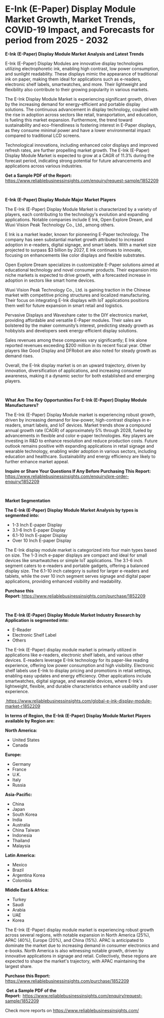 <p><h1>E-Ink (E-Paper) Display Module Market Growth, Market Trends, COVID-19 Impact, and Forecasts for period from 2025 - 2032</h1></p><p><strong>E-Ink (E-Paper) Display Module Market Analysis and Latest Trends</strong></p>
<p><p>E-Ink (E-Paper) Display Modules are innovative display technologies utilizing electrophoretic ink, enabling high contrast, low power consumption, and sunlight readability. These displays mimic the appearance of traditional ink on paper, making them ideal for applications such as e-readers, electronic shelf labels, smartwatches, and more. Their lightweight and flexibility also contribute to their growing popularity in various markets.</p><p>The E-Ink Display Module Market is experiencing significant growth, driven by the increasing demand for energy-efficient and portable display solutions. The continuous advancement in display technology, coupled with the rise in adoption across sectors like retail, transportation, and education, is fueling this market expansion. Furthermore, the trend toward sustainability and eco-friendliness is fostering interest in E-Paper displays, as they consume minimal power and have a lower environmental impact compared to traditional LCD screens.</p><p>Technological innovations, including enhanced color displays and improved refresh rates, are further propelling market growth. The E-Ink (E-Paper) Display Module Market is expected to grow at a CAGR of 11.3% during the forecast period, indicating strong potential for future advancements and applications across various industries.</p></p>
<p><strong>Get a Sample PDF of the Report:&nbsp;</strong> <a href="https://www.reliablebusinessinsights.com/enquiry/request-sample/1852209?utm_campaign=3083&utm_medium=2&utm_source=Github&utm_content=ia&utm_term=07042025&utm_id=e-ink-e-paper-display-module">https://www.reliablebusinessinsights.com/enquiry/request-sample/1852209</a></p>
<p>&nbsp;</p>
<p><strong>E-Ink (E-Paper) Display Module Major Market Players</strong></p>
<p><p>The E-Ink (E-Paper) Display Module Market is characterized by a variety of players, each contributing to the technology's evolution and expanding applications. Notable companies include E Ink, Open Explore Dream, and Wuxi Vision Peak Technology Co., Ltd., among others.</p><p>E Ink is a market leader, known for pioneering E-Paper technology. The company has seen substantial market growth attributed to increased adoption in e-readers, digital signage, and smart labels. With a market size projected to surpass $3 billion by 2027, E Ink continues to innovate, focusing on enhancements like color displays and flexible substrates.</p><p>Open Explore Dream specializes in customizable E-Paper solutions aimed at educational technology and novel consumer products. Their expansion into niche markets is expected to drive growth, with a forecasted increase in adoption in sectors like smart home devices.</p><p>Wuxi Vision Peak Technology Co., Ltd. is gaining traction in the Chinese market with competitive pricing structures and localized manufacturing. Their focus on integrating E-Ink displays with IoT applications positions them well for future expansion in smart retail and logistics.</p><p>Pervasive Displays and Waveshare cater to the DIY electronics market, providing affordable and versatile E-Paper modules. Their sales are bolstered by the maker community’s interest, predicting steady growth as hobbyists and developers seek energy-efficient display solutions.</p><p>Sales revenues among these companies vary significantly; E Ink alone reported revenues exceeding $200 million in its recent fiscal year. Other players like Good Display and DFRobot are also noted for steady growth as demand rises.</p><p>Overall, the E-Ink display market is on an upward trajectory, driven by innovation, diversification of applications, and increasing consumer awareness, making it a dynamic sector for both established and emerging players.</p></p>
<p>&nbsp;</p>
<p><strong>What Are The Key Opportunities For E-Ink (E-Paper) Display Module Manufacturers?</strong></p>
<p><p>The E-Ink (E-Paper) Display Module market is experiencing robust growth, driven by increasing demand for low-power, high-contrast displays in e-readers, smart labels, and IoT devices. Market trends show a compound annual growth rate (CAGR) of approximately 5% through 2028, fueled by advancements in flexible and color e-paper technologies. Key players are investing in R&D to enhance resolution and reduce production costs. Future outlook remains positive with expanding applications in retail signage and wearable technology, enabling wider adoption in various sectors, including education and healthcare. Sustainability and energy efficiency are likely to further enhance market appeal.</p></p>
<p><strong>Inquire or Share Your Questions If Any Before Purchasing This Report:</strong> <a href="https://www.reliablebusinessinsights.com/enquiry/pre-order-enquiry/1852209?utm_campaign=3083&utm_medium=2&utm_source=Github&utm_content=ia&utm_term=07042025&utm_id=e-ink-e-paper-display-module">https://www.reliablebusinessinsights.com/enquiry/pre-order-enquiry/1852209</a></p>
<p>&nbsp;</p>
<p><strong>Market Segmentation</strong></p>
<p><strong>The E-Ink (E-Paper) Display Module Market Analysis by types is segmented into:</strong></p>
<p><ul><li>1-3 Inch E-paper Display</li><li>3.1-6 Inch E-paper Display</li><li>6.1-10 Inch E-paper Display</li><li>Over 10 Inch E-paper Display</li></ul></p>
<p><p>The E-Ink display module market is categorized into four main types based on size. The 1-3 inch e-paper displays are compact and ideal for small devices like smartwatches or simple IoT applications. The 3.1-6 inch segment caters to e-readers and portable gadgets, offering a balanced display size. The 6.1-10 inch category is suited for larger e-readers and tablets, while the over 10 inch segment serves signage and digital paper applications, providing enhanced visibility and readability.</p></p>
<p><strong>Purchase this Report:&nbsp;</strong><a href="https://www.reliablebusinessinsights.com/purchase/1852209?utm_campaign=3083&utm_medium=2&utm_source=Github&utm_content=ia&utm_term=07042025&utm_id=e-ink-e-paper-display-module">https://www.reliablebusinessinsights.com/purchase/1852209</a></p>
<p>&nbsp;</p>
<p><strong>The E-Ink (E-Paper) Display Module Market Industry Research by Application is segmented into:</strong></p>
<p><ul><li>E-Reader</li><li>Electronic Shelf Label</li><li>Others</li></ul></p>
<p><p>The E-Ink (E-Paper) display module market is primarily utilized in applications like e-readers, electronic shelf labels, and various other devices. E-readers leverage E-Ink technology for its paper-like reading experience, offering low power consumption and high visibility. Electronic shelf labels use E-Ink to display pricing and promotions in retail settings, enabling easy updates and energy efficiency. Other applications include smartwatches, digital signage, and wearable devices, where E-Ink's lightweight, flexible, and durable characteristics enhance usability and user experience.</p></p>
<p><a href="https://www.reliablebusinessinsights.com/global-e-ink-display-module-market-r1852209?utm_campaign=3083&utm_medium=2&utm_source=Github&utm_content=ia&utm_term=07042025&utm_id=e-ink-e-paper-display-module">&nbsp;https://www.reliablebusinessinsights.com/global-e-ink-display-module-market-r1852209</a></p>
<p><strong>In terms of Region, the E-Ink (E-Paper) Display Module Market Players available by Region are:</strong></p>
<p>
    <p> <strong> North America: </strong>
        <ul>
            <li>United States</li>
            <li>Canada</li>
        </ul>
        </p> 
    <p> <strong> Europe: </strong>
        <ul>
            <li>Germany</li>
            <li>France</li>
            <li>U.K.</li>
            <li>Italy</li>
            <li>Russia</li>
        </ul>
        </p> 
    <p> <strong> Asia-Pacific: </strong>
        <ul>
            <li>China</li>
            <li>Japan</li>
            <li>South Korea</li>
            <li>India</li>
            <li>Australia</li>
            <li>China Taiwan</li>
            <li>Indonesia</li>
            <li>Thailand</li>
            <li>Malaysia</li>
        </ul>
        </p> 
    <p> <strong> Latin America: </strong>
        <ul>
            <li>Mexico</li>
            <li>Brazil</li>
            <li>Argentina Korea</li>
            <li>Colombia</li>
        </ul>
        </p> 
    <p> <strong> Middle East & Africa: </strong>
        <ul>
            <li>Turkey</li>
            <li>Saudi</li>
            <li>Arabia</li>
            <li>UAE</li>
            <li>Korea</li>
        </ul>
    </p>
    </p>
<p><p>The E-Ink (E-Paper) display module market is experiencing robust growth across several regions, with notable expansion in North America (25%), APAC (40%), Europe (20%), and China (15%). APAC is anticipated to dominate the market due to increasing demand in consumer electronics and e-books. North America is also witnessing notable growth, driven by innovative applications in signage and retail. Collectively, these regions are expected to shape the market's trajectory, with APAC maintaining the largest share.</p></p>
<p><strong>Purchase this Report: </strong><a href="https://www.reliablebusinessinsights.com/purchase/1852209?utm_campaign=3083&utm_medium=2&utm_source=Github&utm_content=ia&utm_term=07042025&utm_id=e-ink-e-paper-display-module">https://www.reliablebusinessinsights.com/purchase/1852209</a></p>
<p>&nbsp;<strong>Get a Sample PDF of the Report:&nbsp;&nbsp;</strong><a href="https://www.reliablebusinessinsights.com/enquiry/request-sample/1852209?utm_campaign=3083&utm_medium=2&utm_source=Github&utm_content=ia&utm_term=07042025&utm_id=e-ink-e-paper-display-module">https://www.reliablebusinessinsights.com/enquiry/request-sample/1852209</a></p>
<p><strong></strong></p>
<p>Check more reports on <a href="https://www.reliablebusinessinsights.com/?utm_campaign=3083&utm_medium=2&utm_source=Github&utm_content=ia&utm_term=07042025&utm_id=e-ink-e-paper-display-module">https://www.reliablebusinessinsights.com/</a></p>